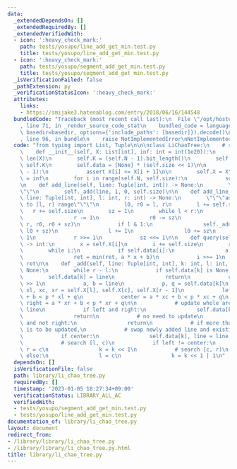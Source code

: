 ```yaml
---
data:
  _extendedDependsOn: []
  _extendedRequiredBy: []
  _extendedVerifiedWith:
  - icon: ':heavy_check_mark:'
    path: tests/yosupo/line_add_get_min.test.py
    title: tests/yosupo/line_add_get_min.test.py
  - icon: ':heavy_check_mark:'
    path: tests/yosupo/segment_add_get_min.test.py
    title: tests/yosupo/segment_add_get_min.test.py
  _isVerificationFailed: false
  _pathExtension: py
  _verificationStatusIcon: ':heavy_check_mark:'
  attributes:
    links:
    - https://smijake3.hatenablog.com/entry/2018/06/16/144548
  bundledCode: "Traceback (most recent call last):\n  File \"/opt/hostedtoolcache/PyPy/3.7.13/x64/site-packages/onlinejudge_verify/documentation/build.py\"\
    , line 71, in _render_source_code_stat\n    bundled_code = language.bundle(stat.path,\
    \ basedir=basedir, options={'include_paths': [basedir]}).decode()\n  File \"/opt/hostedtoolcache/PyPy/3.7.13/x64/site-packages/onlinejudge_verify/languages/python.py\"\
    , line 96, in bundle\n    raise NotImplementedError\nNotImplementedError\n"
  code: "from typing import List, Tuple\n\n\nclass LiChaoTree:\n    # reference: https://smijake3.hatenablog.com/entry/2018/06/16/144548\n\
    \    def __init__(self, X: List[int], inf: int = int(1e20)):\n        self.N =\
    \ len(X)\n        self.K = (self.N - 1).bit_length()\n        self.size = 1 <<\
    \ self.K\n        self.data = [None] * (self.size << 1)\n\n        for i in range(self.N\
    \ - 1):\n            assert X[i] <= X[i + 1]\n\n        self.X = X\n        self.inf\
    \ = inf\n        for i in range(self.N, self.size):\n            self.X.append(self.inf)\n\
    \n    def add_line(self, line: Tuple[int, int]) -> None:\n        \"\"\"add line\"\
    \"\"\n        self._add(line, 1, 0, self.size)\n\n    def add_line_segment(self,\
    \ line: Tuple[int, int], l: int, r: int) -> None:\n        \"\"\"add line segment\
    \ to [l, r) range\"\"\"\n        l0, r0 = l, r\n        l += self.size\n     \
    \   r += self.size\n        sz = 1\n        while l < r:\n            if r & 1:\n\
    \                r -= 1\n                r0 -= sz\n                self._add(line,\
    \ r, r0, r0 + sz)\n            if l & 1:\n                self._add(line, l, l0,\
    \ l0 + sz)\n                l += 1\n                l0 += sz\n            l >>=\
    \ 1\n            r >>= 1\n            sz <<= 1\n\n    def query(self, i: int)\
    \ -> int:\n        x = self.X[i]\n        i += self.size\n        ret = self.inf\n\
    \        while i:\n            if self.data[i]:\n                a, b = self.data[i]\n\
    \                ret = min(ret, a * x + b)\n            i >>= 1\n        return\
    \ ret\n\n    def _add(self, line: Tuple[int, int], k: int, l: int, r: int) ->\
    \ None:\n        while r - l:\n            if self.data[k] is None:\n        \
    \        self.data[k] = line\n                return\n            c = (l + r)\
    \ >> 1\n            a, b = line\n            p, q = self.data[k]\n           \
    \ xl, xc, xr = self.X[l], self.X[c], self.X[r - 1]\n            left = a * xl\
    \ + b < p * xl + q\n            center = a * xc + b < p * xc + q\n           \
    \ right = a * xr + b < p * xr + q\n\n            # update whole area with added\
    \ line\n            if left and right:\n                self.data[k] = line\n\
    \                return\n            # no need to update\n            if not left\
    \ and not right:\n                return\n            # if more than half of segment\
    \ is to be updated,\n            # swap newly added line and existing line.\n\
    \            if center:\n                self.data[k], line = line, self.data[k]\n\
    \            # search [l, c)\n            if left != center:\n               \
    \ r = c\n                k = k << 1\n            # search [c, r)\n           \
    \ else:\n                l = c\n                k = k << 1 | 1\n"
  dependsOn: []
  isVerificationFile: false
  path: library/li_chao_tree.py
  requiredBy: []
  timestamp: '2023-01-05 18:27:34+09:00'
  verificationStatus: LIBRARY_ALL_AC
  verifiedWith:
  - tests/yosupo/segment_add_get_min.test.py
  - tests/yosupo/line_add_get_min.test.py
documentation_of: library/li_chao_tree.py
layout: document
redirect_from:
- /library/library/li_chao_tree.py
- /library/library/li_chao_tree.py.html
title: library/li_chao_tree.py
---
```


